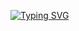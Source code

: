 [![Typing SVG](https://readme-typing-svg.demolab.com?font=Fira+Code&pause=1000&color=38C2FFE4&center=&vCenter=&repeat=&random=%D0%B8%D1%81%D1%82%D0%B8%D0%BD%D0%BD%D1%8B%D0%B9&width=435&lines=%D0%9F%D1%80%D0%B8%D0%B2%D0%B5%D1%82%2C+%D0%BC%D0%B5%D0%BD%D1%8F+%D0%B7%D0%BE%D0%B2%D1%83%D1%82+%D0%90%D0%BB%D0%B5%D0%BA%D1%81%D0%B0%D0%BD%D0%B4%D1%80;%D0%9F%D1%80%D0%B5%D0%B4%D0%BB%D0%B0%D0%B3%D0%B0%D1%8E+%D0%BE%D1%86%D0%B5%D0%BD%D0%B8%D1%82%D1%8C+%D0%BC%D0%BE%D0%B5+%D0%BF%D0%BE%D1%80%D1%82%D1%84%D0%BE%D0%BB%D0%B8%D0%BE)](https://git.io/typing-svg)
